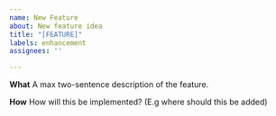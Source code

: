 ```yaml
---
name: New Feature
about: New feature idea
title: "[FEATURE]"
labels: enhancement
assignees: ''

---
```


**What**
A max two-sentence description of the feature.

**How**
How will this be implemented? (E.g where should this be added)
